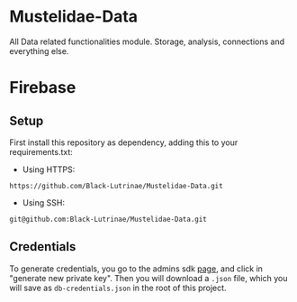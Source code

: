 # Mustelidae-Data
All Data related functionalities module. Storage, analysis, connections and everything else.

# Firebase

## Setup

First install this repository as dependency, adding this to your requirements.txt:

* Using HTTPS:
```
https://github.com/Black-Lutrinae/Mustelidae-Data.git
```
* Using SSH:
```
git@github.com:Black-Lutrinae/Mustelidae-Data.git
```

## Credentials

To generate credentials, you go to the admins sdk [page](https://console.firebase.google.com/project/mustelidae-data/settings/serviceaccounts/adminsdk), and click in "generate new private key". Then you will download a `.json` file, which you will save as `db-credentials.json` in the root of this project.


